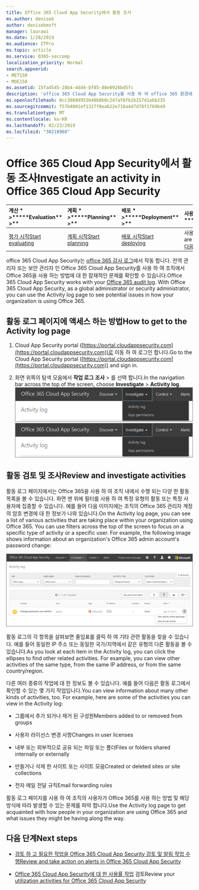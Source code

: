 ```yaml
---
title: Office 365 Cloud App Security에서 활동 조사
ms.author: deniseb
author: denisebmsft
manager: laurawi
ms.date: 1/28/2019
ms.audience: ITPro
ms.topic: article
ms.service: O365-seccomp
localization_priority: Normal
search.appverid:
- MET150
- MOE150
ms.assetid: 15fa4545-28b4-4dd4-bf85-88e0926bd5fc
description: 'office 365 Cloud App Security를 사용 하 여 office 365 환경에서 활동과 계정을 확인 하 여 어떤 일이 일어나는지 볼 수 있습니다. '
ms.openlocfilehash: 0cc3860d953b40b0b0c247af6fb2b157d1abb235
ms.sourcegitcommit: f57b4001ef1327f0ea622e716a4d7d78f1769b49
ms.translationtype: MT
ms.contentlocale: ko-KR
ms.lasthandoff: 02/23/2019
ms.locfileid: "30218968"
---
```

# <a name="investigate-an-activity-in-office-365-cloud-app-security"></a><span data-ttu-id="b5f60-103">Office 365 Cloud App Security에서 활동 조사</span><span class="sxs-lookup"><span data-stu-id="b5f60-103">Investigate an activity in Office 365 Cloud App Security</span></span>
  
|<span data-ttu-id="b5f60-104">계산 \* *\>*\*</span><span class="sxs-lookup"><span data-stu-id="b5f60-104">\*\*\*\*Evaluation\*\* \>\*\*</span></span>|<span data-ttu-id="b5f60-105">계획 \* *\>*\*</span><span class="sxs-lookup"><span data-stu-id="b5f60-105">\*\*\*\*Planning\*\* \>\*\*</span></span>|<span data-ttu-id="b5f60-106">배포 \* *\>*\*</span><span class="sxs-lookup"><span data-stu-id="b5f60-106">\*\*\*\*Deployment\*\* \>\*\*</span></span>|<span data-ttu-id="b5f60-107">사용률 \* \* \* \*</span><span class="sxs-lookup"><span data-stu-id="b5f60-107">\*\*\*\*Utilization\*\*\*\*</span></span>|
|:-----|:-----|:-----|:-----|
|[<span data-ttu-id="b5f60-108">평가 시작</span><span class="sxs-lookup"><span data-stu-id="b5f60-108">Start evaluating</span></span>](office-365-cas-overview.md) <br/> |[<span data-ttu-id="b5f60-109">계획 시작</span><span class="sxs-lookup"><span data-stu-id="b5f60-109">Start planning</span></span>](get-ready-for-office-365-cas.md) <br/> |[<span data-ttu-id="b5f60-110">배포 시작</span><span class="sxs-lookup"><span data-stu-id="b5f60-110">Start deploying</span></span>](turn-on-office-365-cas.md) <br/> |<span data-ttu-id="b5f60-111">사용자가 여기 있어!</span><span class="sxs-lookup"><span data-stu-id="b5f60-111">You are here!</span></span>  <br/> [<span data-ttu-id="b5f60-112">다음 단계</span><span class="sxs-lookup"><span data-stu-id="b5f60-112">Next steps</span></span>](#next-steps) <br/> |
   
<span data-ttu-id="b5f60-p101">office 365 Cloud App Security는 [office 365 감사 로그](detailed-properties-in-the-office-365-audit-log.md)에서 작동 합니다. 전역 관리자 또는 보안 관리자 인 Office 365 Cloud App Security를 사용 하 여 조직에서 Office 365을 사용 하는 방법에 대 한 잠재적인 문제를 확인할 수 있습니다.</span><span class="sxs-lookup"><span data-stu-id="b5f60-p101">Office 365 Cloud App Security works with your [Office 365 audit log](detailed-properties-in-the-office-365-audit-log.md). With Office 365 Cloud App Security, as a global administrator or security administrator, you can use the Activity log page to see potential issues in how your organization is using Office 365.</span></span>
  
## <a name="how-to-get-to-the-activity-log-page"></a><span data-ttu-id="b5f60-115">활동 로그 페이지에 액세스 하는 방법</span><span class="sxs-lookup"><span data-stu-id="b5f60-115">How to get to the Activity log page</span></span>

1. <span data-ttu-id="b5f60-116">Cloud App Security portal ([https://portal.cloudappsecurity.com](https://portal.cloudappsecurity.com))로 이동 하 여 로그인 합니다.</span><span class="sxs-lookup"><span data-stu-id="b5f60-116">Go to the Cloud App Security portal ([https://portal.cloudappsecurity.com](https://portal.cloudappsecurity.com)) and sign in.</span></span>
  
2. <span data-ttu-id="b5f60-117">화면 위쪽의 탐색 모음에서 **작업 로그** **조사** \> 를 선택 합니다.</span><span class="sxs-lookup"><span data-stu-id="b5f60-117">In the navigation bar across the top of the screen, choose **Investigate** \> **Activity log**.</span></span><br/><span data-ttu-id="b5f60-118">![O365 CAS 포털에서 조사를 선택 합니다.](media/8c7b87c9-71a6-4952-adb2-185e941ffe9a.png)</span><span class="sxs-lookup"><span data-stu-id="b5f60-118">![In the O365 CAS portal, choose Investigate.](media/8c7b87c9-71a6-4952-adb2-185e941ffe9a.png)</span></span>
  
## <a name="review-and-investigate-activities"></a><span data-ttu-id="b5f60-119">활동 검토 및 조사</span><span class="sxs-lookup"><span data-stu-id="b5f60-119">Review and investigate activities</span></span>

<span data-ttu-id="b5f60-p102">활동 로그 페이지에서는 Office 365을 사용 하 여 조직 내에서 수행 되는 다양 한 활동 목록을 볼 수 있습니다. 화면 맨 위에 필터를 사용 하 여 특정 유형의 활동 또는 특정 사용자에 집중할 수 있습니다. 예를 들어 다음 이미지에는 조직의 Office 365 관리자 계정의 암호 변경에 대 한 정보가 나와 있습니다.</span><span class="sxs-lookup"><span data-stu-id="b5f60-p102">On the Activity log page, you can see a list of various activities that are taking place within your organization using Office 365. You can use filters across the top of the screen to focus on a specific type of activity or a specific user. For example, the following image shows information about an organization's Office 365 admin account's password change:</span></span>
  
![Office 365 Cloud App Security에서 활동 로그 조사 \> 를 선택 합니다.](media/5d54600c-59cd-4f33-b4f0-29b75c37baae.png)
  
<span data-ttu-id="b5f60-p103">활동 로그의 각 항목을 살펴보면 줄임표를 클릭 하 여 기타 관련 활동을 찾을 수 있습니다. 예를 들어 동일한 IP 주소 또는 동일한 국가/지역에서 같은 유형의 다른 활동을 볼 수 있습니다.</span><span class="sxs-lookup"><span data-stu-id="b5f60-p103">As you look at each item in the Activity log, you can click the ellipses to find other related activities. For example, you can view other activities of the same type, from the same IP address, or from the same country/region.</span></span>
  
<span data-ttu-id="b5f60-p104">다른 여러 종류의 작업에 대 한 정보도 볼 수 있습니다. 예를 들어 다음은 활동 로그에서 확인할 수 있는 몇 가지 작업입니다.</span><span class="sxs-lookup"><span data-stu-id="b5f60-p104">You can view information about many other kinds of activities, too. For example, here are some of the activities you can view in the Activity log:</span></span>
  
- <span data-ttu-id="b5f60-128">그룹에서 추가 되거나 제거 된 구성원</span><span class="sxs-lookup"><span data-stu-id="b5f60-128">Members added to or removed from groups</span></span>
    
- <span data-ttu-id="b5f60-129">사용자 라이선스 변경 사항</span><span class="sxs-lookup"><span data-stu-id="b5f60-129">Changes in user licenses</span></span>
    
- <span data-ttu-id="b5f60-130">내부 또는 외부적으로 공유 되는 파일 또는 폴더</span><span class="sxs-lookup"><span data-stu-id="b5f60-130">Files or folders shared internally or externally</span></span>
    
- <span data-ttu-id="b5f60-131">만들거나 삭제 한 사이트 또는 사이트 모음</span><span class="sxs-lookup"><span data-stu-id="b5f60-131">Created or deleted sites or site collections</span></span>
    
- <span data-ttu-id="b5f60-132">전자 메일 전달 규칙</span><span class="sxs-lookup"><span data-stu-id="b5f60-132">Email forwarding rules</span></span>
    
<span data-ttu-id="b5f60-133">활동 로그 페이지를 사용 하 여 조직의 사용자가 Office 365를 사용 하는 방법 및 해당 방식에 따라 발생할 수 있는 문제를 파악 합니다.</span><span class="sxs-lookup"><span data-stu-id="b5f60-133">Use the Activity log page to get acquainted with how people in your organization are using Office 365 and what issues they might be having along the way.</span></span>
  
## <a name="next-steps"></a><span data-ttu-id="b5f60-134">다음 단계</span><span class="sxs-lookup"><span data-stu-id="b5f60-134">Next steps</span></span>

- [<span data-ttu-id="b5f60-135">검토 하 고 필요한 작업을 Office 365 Cloud App Security 검토 및 알림 작업 수행</span><span class="sxs-lookup"><span data-stu-id="b5f60-135">Review and take action on alerts in Office 365 Cloud App Security</span></span>](review-office-365-cas-alerts.md)
    
- <span data-ttu-id="b5f60-136">[Office 365 Cloud App Security에 대 한 사용률 작업](utilization-activities-for-ocas.md) 검토</span><span class="sxs-lookup"><span data-stu-id="b5f60-136">Review your [utilization activities for Office 365 Cloud App Security](utilization-activities-for-ocas.md)</span></span>
    

